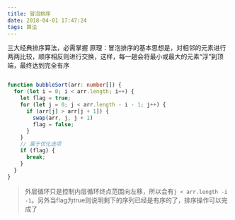 ```yaml
---
title: 冒泡排序
date: 2018-04-01 17:47:24
tags: 算法
---
```

三大经典排序算法，必需掌握
原理：冒泡排序的基本思想是，对相邻的元素进行两两比较，顺序相反则进行交换，这样，每一趟会将最小或最大的元素“浮”到顶端，最终达到完全有序
<!--more-->

```typescript

function bubbleSort(arr: number[]) {
  for (let i = 0; i < arr.length; i++) {
    let flag = true;
    for (let j = 0; j < arr.length - i - 1; j++) {
      if (arr[j] > arr[j + 1]) {
        swap(arr, j, j + 1)
        flag = false;
      }
    }
    // 属于优化选项
    if (flag) {
      break;
    }
  }
}

```

> 外层循环只是控制内层循环终点范围向左移，所以会有`j < arr.length -i -1`。另外当flag为true则说明剩下的序列已经是有序的了，排序操作可以完成了